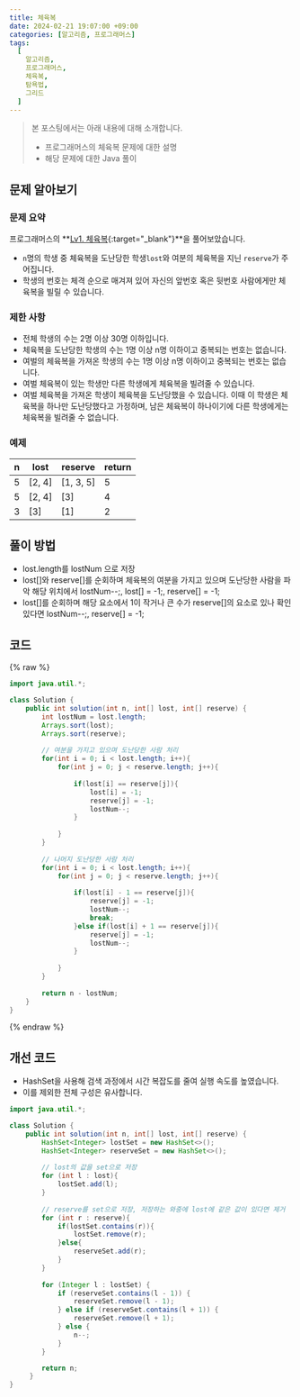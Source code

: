 ```yaml
---
title: 체육복
date: 2024-02-21 19:07:00 +09:00
categories: [알고리즘, 프로그래머스]
tags:
  [
    알고리즘,
    프로그래머스,
    체육복,
    탐욕법,
    그리드
  ]
---
```


> 본 포스팅에서는 아래 내용에 대해 소개합니다.
> - 프로그래머스의 체육복 문제에 대한 설명
> - 해당 문제에 대한 Java 풀이 

## 문제 알아보기

### 문제 요약

프로그래머스의 **[Lv1. 체육복](https://school.programmers.co.kr/learn/courses/30/lessons/42862){:target="_blank"}**을 풀어보았습니다.
- `n`명의 학생 중 체육복을 도난당한 학생`lost`와 여분의 체육복을 지닌 `reserve`가 주어집니다.
- 학생의 번호는 체격 순으로 매겨져 있어 자신의 앞번호 혹은 뒷번호 사람에게만 체육복을 빌릴 수 있습니다. 

### 제한 사항

- 전체 학생의 수는 2명 이상 30명 이하입니다.
- 체육복을 도난당한 학생의 수는 1명 이상 n명 이하이고 중복되는 번호는 없습니다.
- 여벌의 체육복을 가져온 학생의 수는 1명 이상 n명 이하이고 중복되는 번호는 없습니다.
- 여벌 체육복이 있는 학생만 다른 학생에게 체육복을 빌려줄 수 있습니다.
- 여벌 체육복을 가져온 학생이 체육복을 도난당했을 수 있습니다. 이때 이 학생은 체육복을 하나만 도난당했다고 가정하며, 남은 체육복이 하나이기에 다른 학생에게는 체육복을 빌려줄 수 없습니다.

### 예제

| n | lost | reserve | return |
|---|---|---|---|
| 5	| [2, 4] | [1, 3, 5] | 5 |
| 5 | [2, 4] | [3] | 4 |
| 3 | [3] | [1] | 2 |

## 풀이 방법

- lost.length를 lostNum 으로 저장
-  lost[]와 reserve[]를 순회하며 체육복의 여분을 가지고 있으며 도난당한 사람을 파악 해당 위치에서 lostNum--;, lost[] = -1;, reserve[] = -1;
- lost[]를 순회하며 해당 요소에서 1이 작거나 큰 수가 reserve[]의 요소로 있나 확인 있다면 lostNum--;, reserve[] = -1;

## 코드

{% raw %}
```java
import java.util.*;

class Solution {
    public int solution(int n, int[] lost, int[] reserve) {
        int lostNum = lost.length;
        Arrays.sort(lost);
        Arrays.sort(reserve);
        
        // 여분을 가지고 있으며 도난당한 사람 처리
        for(int i = 0; i < lost.length; i++){
            for(int j = 0; j < reserve.length; j++){
                
                if(lost[i] == reserve[j]){
                    lost[i] = -1;
                    reserve[j] = -1;
                    lostNum--;
                }
                
            }
        }
        
        // 나머지 도난당한 사람 처리
        for(int i = 0; i < lost.length; i++){
            for(int j = 0; j < reserve.length; j++){
                
                if(lost[i] - 1 == reserve[j]){
                    reserve[j] = -1;
                    lostNum--;
                    break;
                }else if(lost[i] + 1 == reserve[j]){
                    reserve[j] = -1;
                    lostNum--;
                }
                
            }
        }
       
        return n - lostNum;
    }
}
```
{% endraw %}

## 개선 코드

- HashSet을 사용해 검색 과정에서 시간 복잡도를 줄여 실행 속도를 높였습니다.
- 이를 제외한 전체 구성은 유사합니다.

```java
import java.util.*;

class Solution {
    public int solution(int n, int[] lost, int[] reserve) {
        HashSet<Integer> lostSet = new HashSet<>();
        HashSet<Integer> reserveSet = new HashSet<>();
        
        // lost의 값을 set으로 저장
        for (int l : lost){
            lostSet.add(l);
        }
        
        // reserve를 set으로 저장, 저장하는 와중에 lost에 같은 값이 있다면 제거
        for (int r : reserve){
            if(lostSet.contains(r)){
                lostSet.remove(r);
            }else{
                reserveSet.add(r);
            }
        }
        
        for (Integer l : lostSet) {
            if (reserveSet.contains(l - 1)) {
                reserveSet.remove(l - 1);
            } else if (reserveSet.contains(l + 1)) {
                reserveSet.remove(l + 1);
            } else {
                n--;
            }
        }

        return n;
     }
}
```
